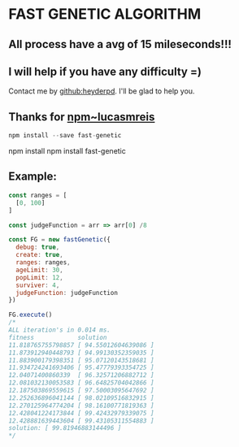 # FAST GENETIC ALGORITHM

## All process have a avg of 15 mileseconds!!!

## I will help if you have any difficulty =)
Contact me by [github:heyderpd](https://github.com/heyderpd). I'll be glad to help you.

## Thanks for [npm~lucasmreis](https://www.npmjs.com/~lucasmreis)
```javascript
npm install --save fast-genetic
```

npm install npm install fast-genetic

## Example:
```javascript
const ranges = [
  [0, 100]
]

const judgeFunction = arr => arr[0] /8

const FG = new fastGenetic({
  debug: true,
  create: true,
  ranges: ranges,
  ageLimit: 30,
  popLimit: 12,
  surviver: 4,
  judgeFunction: judgeFunction
})

FG.execute()
/*
ALL iteration's in 0.014 ms.
fitness            solution
11.818765755798857 [ 94.55012604639086 ]
11.873912940448793 [ 94.99130352359035 ]
11.883900179398351 [ 95.07120143518681 ]
11.934724241693406 [ 95.47779393354725 ]
12.04071400860339  [ 96.32571206882712 ]
12.081032130053583 [ 96.64825704042866 ]
12.187503869559615 [ 97.50003095647692 ]
12.252636896041144 [ 98.02109516832915 ]
12.270125964774204 [ 98.16100771819363 ]
12.428041224173844 [ 99.42432979339075 ]
12.428881639443604 [ 99.43105311554883 ]
solution: [ 99.81946883144496 ]
*/
```
